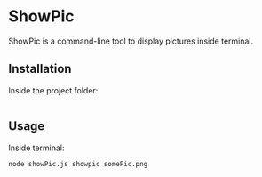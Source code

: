 # ShowPic
ShowPic is a command-line tool to display pictures inside terminal.

## Installation
Inside the project folder:
```

```

## Usage
Inside terminal:
```
node showPic.js showpic somePic.png
```

